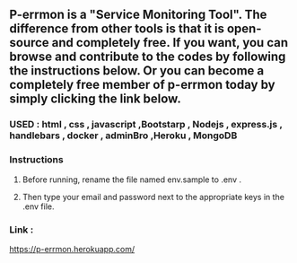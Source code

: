 

## P-errmon is a "Service Monitoring Tool". The difference from other tools is that it is open-source and completely free. If you want, you can browse and contribute to the codes by following the instructions below. Or you can become a completely free member of p-errmon today by simply clicking the link below.

### USED : html , css , javascript ,Bootstarp , Nodejs , express.js , handlebars , docker , adminBro ,Heroku , MongoDB 

### Instructions

1. Before running, rename the file named env.sample to .env .

2. Then type your email and password next to the appropriate keys in the .env file.

### Link :
https://p-errmon.herokuapp.com/
